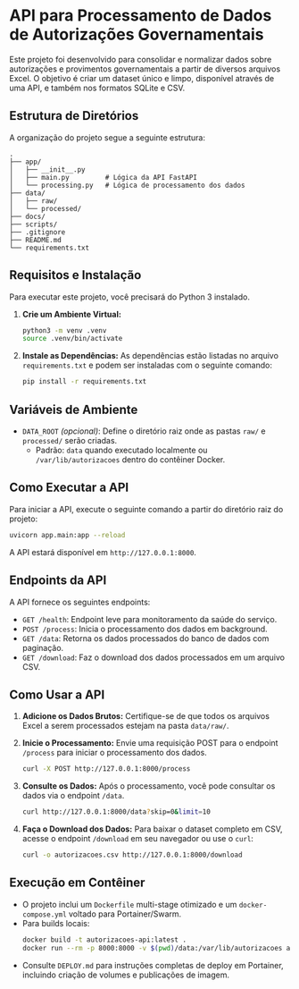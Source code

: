 # API para Processamento de Dados de Autorizações Governamentais

Este projeto foi desenvolvido para consolidar e normalizar dados sobre autorizações e provimentos governamentais a partir de diversos arquivos Excel. O objetivo é criar um dataset único e limpo, disponível através de uma API, e também nos formatos SQLite e CSV.

## Estrutura de Diretórios

A organização do projeto segue a seguinte estrutura:

```
.
├── app/
│   ├── __init__.py
│   ├── main.py         # Lógica da API FastAPI
│   └── processing.py   # Lógica de processamento dos dados
├── data/
│   ├── raw/
│   └── processed/
├── docs/
├── scripts/
├── .gitignore
├── README.md
└── requirements.txt
```

## Requisitos e Instalação

Para executar este projeto, você precisará do Python 3 instalado.

1. **Crie um Ambiente Virtual:**
   ```sh
   python3 -m venv .venv
   source .venv/bin/activate
   ```

2. **Instale as Dependências:**
   As dependências estão listadas no arquivo `requirements.txt` e podem ser instaladas com o seguinte comando:
   ```sh
   pip install -r requirements.txt
   ```

## Variáveis de Ambiente
- `DATA_ROOT` *(opcional)*: Define o diretório raiz onde as pastas `raw/` e `processed/` serão criadas.
  - Padrão: `data` quando executado localmente ou `/var/lib/autorizacoes` dentro do contêiner Docker.

## Como Executar a API

Para iniciar a API, execute o seguinte comando a partir do diretório raiz do projeto:

```sh
uvicorn app.main:app --reload
```

A API estará disponível em `http://127.0.0.1:8000`.

## Endpoints da API

A API fornece os seguintes endpoints:

- `GET /health`: Endpoint leve para monitoramento da saúde do serviço.
- `POST /process`: Inicia o processamento dos dados em background.
- `GET /data`: Retorna os dados processados do banco de dados com paginação.
- `GET /download`: Faz o download dos dados processados em um arquivo CSV.

## Como Usar a API

1. **Adicione os Dados Brutos:**
   Certifique-se de que todos os arquivos Excel a serem processados estejam na pasta `data/raw/`.

2. **Inicie o Processamento:**
   Envie uma requisição POST para o endpoint `/process` para iniciar o processamento dos dados.
   ```sh
   curl -X POST http://127.0.0.1:8000/process
   ```

3. **Consulte os Dados:**
   Após o processamento, você pode consultar os dados via o endpoint `/data`.
   ```sh
   curl http://127.0.0.1:8000/data?skip=0&limit=10
   ```

4. **Faça o Download dos Dados:**
   Para baixar o dataset completo em CSV, acesse o endpoint `/download` em seu navegador ou use o `curl`:
   ```sh
   curl -o autorizacoes.csv http://127.0.0.1:8000/download
   ```

## Execução em Contêiner

- O projeto inclui um `Dockerfile` multi-stage otimizado e um `docker-compose.yml` voltado para Portainer/Swarm.
- Para builds locais:
  ```sh
  docker build -t autorizacoes-api:latest .
  docker run --rm -p 8000:8000 -v $(pwd)/data:/var/lib/autorizacoes autorizacoes-api:latest
  ```
- Consulte `DEPLOY.md` para instruções completas de deploy em Portainer, incluindo criação de volumes e publicações de imagem.
